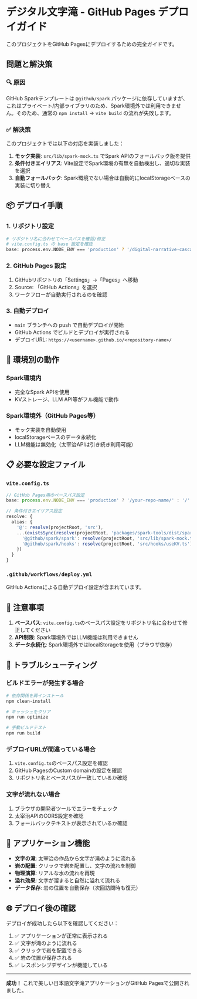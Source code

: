 # デジタル文字滝 - GitHub Pages デプロイガイド

このプロジェクトをGitHub Pagesにデプロイするための完全ガイドです。

## 問題と解決策

### 🔍 原因
GitHub Sparkテンプレートは `@github/spark` パッケージに依存していますが、これはプライベート/内部ライブラリのため、Spark環境外では利用できません。そのため、通常の `npm install` → `vite build` の流れが失敗します。

### ✅ 解決策
このプロジェクトでは以下の対応を実装しました：

1. **モック実装**: `src/lib/spark-mock.ts` でSpark APIのフォールバック版を提供
2. **条件付きエイリアス**: Vite設定でSpark環境の有無を自動検出し、適切な実装を選択
3. **自動フォールバック**: Spark環境でない場合は自動的にlocalStorageベースの実装に切り替え

## 📦 デプロイ手順

### 1. リポジトリ設定
```bash
# リポジトリ名に合わせてベースパスを確認/修正
# vite.config.ts の base 設定を確認
base: process.env.NODE_ENV === 'production' ? '/digital-narrative-cascade/' : '/'
```

### 2. GitHub Pages 設定
1. GitHubリポジトリの「Settings」→「Pages」へ移動
2. Source: 「GitHub Actions」を選択
3. ワークフローが自動実行されるのを確認

### 3. 自動デプロイ
- `main` ブランチへの push で自動デプロイが開始
- GitHub Actions でビルドとデプロイが実行される
- デプロイURL: `https://<username>.github.io/<repository-name>/`

## 🔧 環境別の動作

### Spark環境内
- 完全なSpark APIを使用
- KVストレージ、LLM API等がフル機能で動作

### Spark環境外（GitHub Pages等）
- モック実装を自動使用
- localStorageベースのデータ永続化
- LLM機能は無効化（太宰治APIは引き続き利用可能）

## 📋 必要な設定ファイル

### `vite.config.ts`
```typescript
// GitHub Pages用のベースパス設定
base: process.env.NODE_ENV === 'production' ? '/your-repo-name/' : '/'

// 条件付きエイリアス設定
resolve: {
  alias: {
    '@': resolve(projectRoot, 'src'),
    ...(existsSync(resolve(projectRoot, 'packages/spark-tools/dist/spark.js')) ? {} : {
      '@github/spark/spark': resolve(projectRoot, 'src/lib/spark-mock.ts'),
      '@github/spark/hooks': resolve(projectRoot, 'src/hooks/useKV.ts')
    })
  }
}
```

### `.github/workflows/deploy.yml`
GitHub Actionsによる自動デプロイ設定が含まれています。

## 🚨 注意事項

1. **ベースパス**: `vite.config.ts`のベースパス設定をリポジトリ名に合わせて修正してください
2. **API制限**: Spark環境外ではLLM機能は利用できません
3. **データ永続化**: Spark環境外ではlocalStorageを使用（ブラウザ依存）

## 🐛 トラブルシューティング

### ビルドエラーが発生する場合
```bash
# 依存関係を再インストール
npm clean-install

# キャッシュをクリア
npm run optimize

# 手動ビルドテスト
npm run build
```

### デプロイURLが間違っている場合
1. `vite.config.ts`のベースパス設定を確認
2. GitHub PagesのCustom domainの設定を確認
3. リポジトリ名とベースパスが一致しているか確認

### 文字が流れない場合
1. ブラウザの開発者ツールでエラーをチェック
2. 太宰治APIのCORS設定を確認
3. フォールバックテキストが表示されているか確認

## 📱 アプリケーション機能

- **文字の滝**: 太宰治の作品から文字が滝のように流れる
- **岩の配置**: クリックで岩を配置し、文字の流れを制御
- **物理演算**: リアルな水の流れを再現
- **溢れ効果**: 文字が溜まると自然に溢れて流れる
- **データ保存**: 岩の位置を自動保存（次回訪問時も復元）

## 🌐 デプロイ後の確認

デプロイが成功したら以下を確認してください：

1. ✅ アプリケーションが正常に表示される
2. ✅ 文字が滝のように流れる
3. ✅ クリックで岩を配置できる
4. ✅ 岩の位置が保存される
5. ✅ レスポンシブデザインが機能している

---

**成功！** これで美しい日本語文字滝アプリケーションがGitHub Pagesで公開されました。